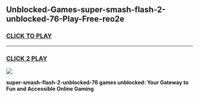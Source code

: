 
## Unblocked-Games-super-smash-flash-2-unblocked-76-Play-Free-reo2e
<h3>
<a href="https://premium76.site?title=super-smash-flash-2-unblocked-76&ref=23A">CLICK TO PLAY</a></h3>
<hr>

<h3>
<a href="https://premium76.site?title=super-smash-flash-2-unblocked-76&ref=23A">CLICK 2 PLAY</a>
  
</h3>

<a href="https://premium76.site?title=super-smash-flash-2-unblocked-76&ref=23A"><img src="https://clearcache.store/games.png"></a>


**super-smash-flash-2-unblocked-76 games unblocked: Your Gateway to Fun and Accessible Online Gaming**
